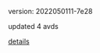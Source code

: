version: 2022050111-7e28

updated 4 avds

[details](https://github.com/0x74f917491bfa7ebfa379/ali_avd_db/blob/master/change_log/2022/05/01/11/7e28.txt)